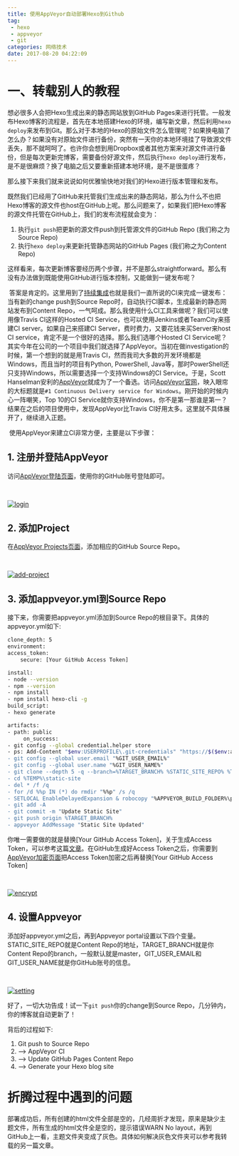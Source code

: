 ```yaml
---
title: 使用AppVeyor自动部署Hexo到Github
tag: 
 - hexo
 - appveyor
 - git
categories: 网络技术
date: 2017-08-20 04:22:09
---
```

# 一、转载别人的教程
想必很多人会把Hexo生成出来的静态网站放到GitHub Pages来进行托管。一般发布Hexo博客的流程是，首先在本地搭建Hexo的环境，编写新文章，然后利用`hexo deploy`来发布到Git。那么对于本地的Hexo的原始文件怎么管理呢？如果换电脑了怎么办？如果没有对原始文件进行备份，突然有一天你的本地环境挂了导致源文件丢失，那不就呵呵了。也许你会想到用Dropbox或者其他方案来对源文件进行备份，但是每次更新完博客，需要备份好源文件，然后执行`hexo deploy`进行发布，是不是很麻烦？换了电脑之后又要重新搭建本地环境，是不是很蛋疼？

那么接下来我们就来说说如何优雅愉快地对我们的Hexo进行版本管理和发布。

​      既然我们已经用了GitHub来托管我们生成出来的静态网站，那么为什么不也把Hexo博客的源文件也host在GitHub上呢。那么问题来了，如果我们把Hexo博客的源文件托管在GitHub上，我们的发布流程就会变为：

1. 执行`git push`把更新的源文件push到托管源文件的GitHub Repo (我们称之为Source Repo)
2. 执行`hexo deploy`来更新托管静态网站的GitHub Pages (我们称之为Content Repo)

​     这样看来，每次更新博客要经历两个步骤，并不是那么straightforward。那么有没有办法做到既能使用GitHub进行版本控制，又能做到一键发布呢？

​      答案是肯定的。这里用到了[持续集成](https://en.wikipedia.org/wiki/Continuous_integration)也就是我们一直所说的CI来完成一键发布：当有新的change push到Source Repo时，自动执行CI脚本，生成最新的静态网站发布到Content Repo，一气呵成。那么我使用什么CI工具来做呢？我们可以使用像Travis CI这样的Hosted CI Service，也可以使用Jenkins或者TeamCity来搭建CI server。如果自己来搭建CI Server，费时费力，又要花钱来买Server来host CI service，肯定不是一个很好的选择。那么我们选哪个Hosted CI Service呢？其实今年在公司的一个项目中我们就选择了AppVeyor。当初在做investigation的时候，第一个想到的就是用Travis CI，然而我司大多数的开发环境都是Windows，而且当时的项目有Python, PowerShell, Java等，那时PowerShell还只支持Windows，所以需要选择一个支持Windows的CI Service。于是，Scott Hanselman安利的[AppVeyor](http://www.hanselman.com/blog/AppVeyorAGoodContinuousIntegrationSystemIsAJoyToBehold.aspx)就成为了一个备选。访问[AppVeyor官网](https://www.appveyor.com/)，映入眼帘的大标题就是`#1 Continuous Delivery service for Windows`。刚开始的时候内心一阵嘲笑，Top 10的CI Service就你支持Windows，你不是第一那谁是第一？结果在之后的项目使用中，发现AppVeyor比Travis CI好用太多。这里就不具体展开了，继续进入正题。

​     使用AppVeyor来建立CI非常方便，主要是以下步骤：

## 1. 注册并登陆AppVeyor

   访问[AppVeyor登陆页面](https://ci.appveyor.com/login)，使用你的GitHub账号登陆即可。                                        

   ​

   [![login](https://formulahendry.github.io/assets/img/hexo-ci/appveyor-login.png)](https://formulahendry.github.io/assets/img/hexo-ci/appveyor-login.png)

   

## 2.  添加Project

   在[AppVeyor Projects页面](https://ci.appveyor.com/projects/new)，添加相应的GitHub Source Repo。                                     

   ​

   [![add-project](https://formulahendry.github.io/assets/img/hexo-ci/appveyor-add-project.png)](https://formulahendry.github.io/assets/img/hexo-ci/appveyor-add-project.png)

   ## 

## 3.  添加appveyor.yml到Source Repo

   接下来，你需要把appveyor.yml添加到Source Repo的根目录下。具体的appveyor.yml如下:

   ```bash
   clone_depth: 5
   environment:
   access_token:
       secure: [Your GitHub Access Token]

   install:
   - node --version
   - npm --version
   - npm install
   - npm install hexo-cli -g
   build_script:
   - hexo generate

   artifacts:
   - path: public
        on_success:
   - git config --global credential.helper store
   - ps: Add-Content "$env:USERPROFILE\.git-credentials" "https://$($env:access_token):x-oauth-basic@github.com`n"
   - git config --global user.email "%GIT_USER_EMAIL%"
   - git config --global user.name "%GIT_USER_NAME%"
   - git clone --depth 5 -q --branch=%TARGET_BRANCH% %STATIC_SITE_REPO% %TEMP%\static-site
   - cd %TEMP%\static-site
   - del * /f /q
   - for /d %%p IN (*) do rmdir "%%p" /s /q
   - SETLOCAL EnableDelayedExpansion & robocopy "%APPVEYOR_BUILD_FOLDER%\public" "%TEMP%\static-site" /e & IF !ERRORLEVEL! EQU 1 (exit 0) ELSE (IF !ERRORLEVEL! EQU 3 (exit 0) ELSE (exit 1))
   - git add -A
   - git commit -m "Update Static Site" 
   - git push origin %TARGET_BRANCH%
   - appveyor AddMessage "Static Site Updated"
   ```

   你唯一需要做的就是替换[Your GitHub Access Token]，关于生成Access Token，可以参考这篇[文章](https://help.github.com/articles/creating-an-access-token-for-command-line-use/)。在GitHub生成好Access Token之后，你需要到[AppVeyor加密页面](https://ci.appveyor.com/tools/encrypt)把Access Token加密之后再替换[Your GitHub Access Token]  

   ​

   [![encrypt](https://formulahendry.github.io/assets/img/hexo-ci/appveyor-encrypt.png)](https://formulahendry.github.io/assets/img/hexo-ci/appveyor-encrypt.png)

  

## 4. 设置Appveyor

   添加好appveyor.yml之后，再到Appveyor portal设置以下四个变量。STATIC_SITE_REPO就是Content Repo的地址，TARGET_BRANCH就是你Content Repo的branch，一般默认就是master，GIT_USER_EMAIL和GIT_USER_NAME就是你GitHub账号的信息。                                       

   ​

   [![setting](https://formulahendry.github.io/assets/img/hexo-ci/appveyor-setting.png)](https://formulahendry.github.io/assets/img/hexo-ci/appveyor-setting.png)

好了，一切大功告成！试一下`git push`你的change到Source Repo，几分钟内，你的博客就自动更新了！

背后的过程如下:

1. Git push to Source Repo
2. –> AppVeyor CI
3. –> Update GitHub Pages Content Repo
4. –> Generate your Hexo blog site


# 折腾过程中遇到的问题
部署成功后，所有创建的html文件全部是空的，几经周折才发现，原来是缺少主题文件，所有生成的html文件全是空的，提示错误WARN No layout，再到GitHub上一看，主题文件夹变成了灰色。具体如何解决灰色文件夹可以参考我转载的另一篇文章。
